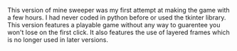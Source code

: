 This version of mine sweeper was my first attempt at making the game with a few hours. I had never coded in python before or used the tkinter library.
This version features a playable game without any way to guarentee you won't lose on the first click.
It also features the use of layered frames which is no longer used in later versions.
